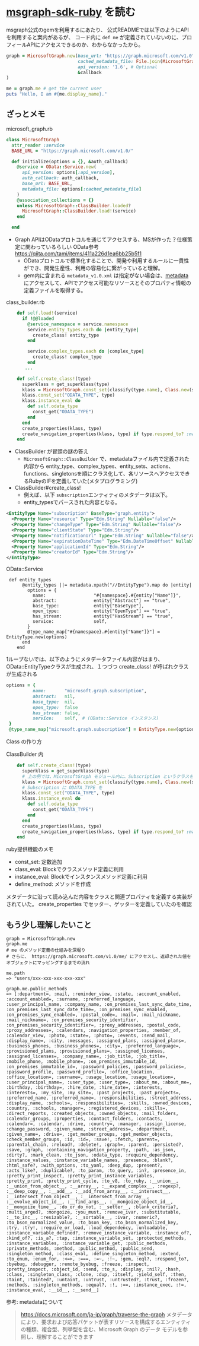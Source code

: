 # [msgraph-sdk-ruby](https://github.com/microsoftgraph/msgraph-sdk-ruby) を読む

msgraph公式のgemを利用するにあたり、
公式READMEでは以下のようにAPIを利用すると案内があるが、
コード内に `def me` が定義されていないのに、プロフィールAPIにアクセスできるのか、わからなかったから。

```.rb
graph = MicrosoftGraph.new(base_url: "https://graph.microsoft.com/v1.0",
                           cached_metadata_file: File.join(MicrosoftGraph::CACHED_METADATA_DIRECTORY, "metadata_v1.0.xml"),
                           api_version: '1.6', # Optional
                           &callback
)

me = graph.me # get the current user
puts "Hello, I am #{me.display_name}."
```

## ざっとメモ

microsoft_graph.rb

```.rb
class MicrosoftGraph
  attr_reader :service
  BASE_URL = "https://graph.microsoft.com/v1.0/"

  def initialize(options = {}, &auth_callback)
    @service = OData::Service.new(
      api_version: options[:api_version],
      auth_callback: auth_callback,
      base_url: BASE_URL,
      metadata_file: options[:cached_metadata_file]
    )
    @association_collections = {}
    unless MicrosoftGraph::ClassBuilder.loaded?
      MicrosoftGraph::ClassBuilder.load!(service)
    end

  end
```

- Graph APIはODataプロトコルを通じてアクセスする、MSが作った？仕様策定に関わっているらしい OData参考 https://qiita.com/tami/items/411a226d1ea6bb25b5f1
  - ODataプロトコルで標準化することで、開発や利用するルールに一貫性ができ、開発生産性、利用の容易化に繋がっていると理解。
  - gem内に含まれる `metadata_v1.0.xml` は指定がない場合は、[metadata](https://graph.microsoft.com/v1.0/$metadata?detailed=true) にアクセスして、APIでアクセス可能なリソースとそのプロパティ情報の定義ファイルを取得する。

class_builder.rb
```.rb
    def self.load!(service)
      if !@@loaded
        @service_namespace = service.namespace
        service.entity_types.each do |entity_type|
          create_class! entity_type
        end

        service.complex_types.each do |complex_type|
          create_class! complex_type
        end
       ...

    def self.create_class!(type)
      superklass = get_superklass(type)
      klass = MicrosoftGraph.const_set(classify(type.name), Class.new(superklass))
      klass.const_set("ODATA_TYPE", type)
      klass.instance_eval do
        def self.odata_type
          const_get("ODATA_TYPE")
        end
      end
      create_properties(klass, type)
      create_navigation_properties(klass, type) if type.respond_to? :navigation_properties
    end

```

- ClassBuilder が冒頭の謎の答え
  - `MicrosoftGraph::ClassBuilder` で、metadataファイル内で定義された内容から entity_type、complex_types、entity_sets、actions、functions、singletonsを順にクラス化して、各リソースへアクセスできるRubyのIFを定義していた(メタプログラミング)
- ClassBuilder#create_class!
  - 例えば、以下 `subscription`エンティティのメタデータは以下。
  - entity_typesでパースされた内容となる。
  

```.xml
<EntityType Name="subscription" BaseType="graph.entity">
  <Property Name="resource" Type="Edm.String" Nullable="false"/>
  <Property Name="changeType" Type="Edm.String" Nullable="false"/>
  <Property Name="clientState" Type="Edm.String"/>
  <Property Name="notificationUrl" Type="Edm.String" Nullable="false"/>
  <Property Name="expirationDateTime" Type="Edm.DateTimeOffset" Nullable="false"/>
  <Property Name="applicationId" Type="Edm.String"/>
  <Property Name="creatorId" Type="Edm.String"/>
</EntityType>
```

OData::Service

```
 def entity_types
      @entity_types ||= metadata.xpath("//EntityType").map do |entity|
        options = {
          name:                  "#{namespace}.#{entity["Name"]}",
          abstract:              entity["Abstract"] == "true",
          base_type:             entity["BaseType"],
          open_type:             entity["OpenType"] == "true",
          has_stream:            entity["HasStream"] == "true",
          service:               self,
        }
        @type_name_map["#{namespace}.#{entity["Name"]}"] = EntityType.new(options)
      end
    end
```

1ループないでは、以下のようにメタデータファイル内容がはまり、OData::EntityTypeクラスが生成され、１つづつ create_class! が呼ばれクラスが生成される

```.rb
options = {
          name:       "microsoft.graph.subscription",
          abstract:   nil,
          base_type:  nil,
          open_type:  false
          has_stream: false,
          service:    self,　# (OData::Service インスタンス)
 }
 @type_name_map["microsoft.graph.subscription"] = EntityType.new(options)
```


Class の作り方

ClassBuilder 内

```.rb
    def self.create_class!(type)
      superklass = get_superklass(type)
      # 上の例では、MicrosoftGraph モジュール内に、Subscription というクラスを定義
      klass = MicrosoftGraph.const_set(classify(type.name), Class.new(superklass))
      # Subscription に ODATA_TYPE を
      klass.const_set("ODATA_TYPE", type)
      klass.instance_eval do
        def self.odata_type
          const_get("ODATA_TYPE")
        end
      end
      create_properties(klass, type)
      create_navigation_properties(klass, type) if type.respond_to? :navigation_properties
    end
```

ruby提供機能のメモ
- const_set: 定数追加
- class_eval: Blockでクラスメソッド定義に利用
- instance_eval: Blockでインスタンスメソッド定義に利用
- define_method: メソッドを作成

メタデータに沿って読み込んだ内容をクラスと関連プロパティを定義する実装がされていた。
create_properties でセッター、ゲッターを定義していたのを確認

## もう少し理解したいこと

```
graph = MicrosoftGraph.new
graph.me
# me のメソッド定義の仕組みを深堀り
# さらに、 https://graph.microsoft.com/v1.0/me/ にアクセスし、返却された値をオブジェクトにマッピングするまでの流れ

me.path
=> "users/xxx-xxx-xxx-xxx-xxx"

graph.me.public_methods
=> [:department=, :mail, :reminder_view, :state, :account_enabled, :account_enabled=, :surname, :preferred_language, :user_principal_name, :company_name, :on_premises_last_sync_date_time, :on_premises_last_sync_date_time=, :on_premises_sync_enabled, :on_premises_sync_enabled=, :postal_code=, :mail=, :mail_nickname, :mail_nickname=, :on_premises_security_identifier, :on_premises_security_identifier=, :proxy_addresses, :postal_code, :proxy_addresses=, :calendars, :navigation_properties, :member_of, :calendar_view, :photo, :state=, :photo=, :events, :send_mail, :display_name=, :city, :messages, :assigned_plans, :assigned_plans=, :business_phones, :business_phones=, :city=, :preferred_language=, :provisioned_plans, :provisioned_plans=, :assigned_licenses, :assigned_licenses=, :company_name=, :job_title, :job_title=, :mobile_phone, :mobile_phone=, :on_premises_immutable_id, :on_premises_immutable_id=, :password_policies, :password_policies=, :password_profile, :password_profile=, :office_location, :office_location=, :surname=, :usage_location, :usage_location=, :user_principal_name=, :user_type, :user_type=, :about_me, :about_me=, :birthday, :birthday=, :hire_date, :hire_date=, :interests, :interests=, :my_site, :my_site=, :past_projects, :past_projects=, :preferred_name, :preferred_name=, :responsibilities, :street_address, :display_name, :schools=, :responsibilities=, :skills, :owned_devices, :country, :schools, :manager=, :registered_devices, :skills=, :direct_reports, :created_objects, :owned_objects, :mail_folders, :calendar_groups, :properties, :contact_folders, :contacts, :calendar=, :calendar, :drive, :country=, :manager, :assign_license, :change_password, :given_name, :street_address=, :department, :given_name=, :drive=, :get_member_groups, :get_member_objects, :check_member_groups, :id, :id=, :save!, :fetch, :parent=, :parental_chain, :reload!, :delete!, :graph=, :parent, :persisted?, :save, :graph, :containing_navigation_property, :path, :as_json, :dirty?, :mark_clean, :to_json, :odata_type, :require_dependency, :instance_values, :instance_variable_names, :presence, :blank?, :html_safe?, :with_options, :to_yaml, :deep_dup, :present?, :acts_like?, :duplicable?, :to_param, :to_query, :in?, :presence_in, :pretty_print_inspect, :pretty_print_instance_variables, :pretty_print, :pretty_print_cycle, :to_v8, :to_ruby, :__union__, :__union_from_object__, :__array__, :__expand_complex__, :regexp?, :__deep_copy__, :__add__, :__add_from_array__, :__intersect__, :__intersect_from_object__, :__intersect_from_array__, :__evolve_object_id__, :__find_args__, :__mongoize_object_id__, :__mongoize_time__, :do_or_do_not, :__setter__, :blank_criteria?, :multi_arged?, :mongoize, :you_must, :remove_ivar, :substitutable, :__to_inc__, :resizable?, :__sortable__, :ivar, :numeric?, :to_bson_normalized_value, :to_bson_key, :to_bson_normalized_key, :try, :try!, :require_or_load, :load_dependency, :unloadable, :instance_variable_defined?, :remove_instance_variable, :instance_of?, :kind_of?, :is_a?, :tap, :instance_variable_set, :protected_methods, :instance_variables, :instance_variable_get, :public_methods, :private_methods, :method, :public_method, :public_send, :singleton_method, :class_eval, :define_singleton_method, :extend, :to_enum, :enum_for, :<=>, :===, :=~, :!~, :gem, :eql?, :respond_to?, :byebug, :debugger, :remote_byebug, :freeze, :inspect, :pretty_inspect, :object_id, :send, :to_s, :display, :nil?, :hash, :class, :singleton_class, :clone, :dup, :itself, :yield_self, :then, :taint, :tainted?, :untaint, :untrust, :untrusted?, :trust, :frozen?, :methods, :singleton_methods, :equal?, :!, :==, :instance_exec, :!=, :instance_eval, :__id__, :__send__]
```

参考: metadataについて
>https://docs.microsoft.com/ja-jp/graph/traverse-the-graph
>メタデータにより、要求および応答パケットが表すリソースを構成するエンティティの種類、複合型、列挙型を含む、Microsoft Graph のデータ モデルを参照し、理解することができます
